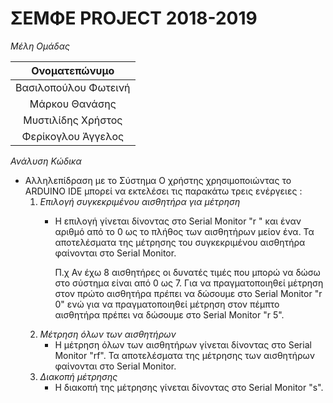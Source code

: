 # ΣΕΜΦΕ PROJECT 2018-2019

_Μέλη Ομάδας_

| Ονοματεπώνυμο  |
|:--------------:|
| Βασιλοπούλου Φωτεινή |
| Μάρκου Θανάσης |
| Μυστιλίδης Χρήστος |
| Φερίκογλου Άγγελος |

_Ανάλυση Κώδικα_

- Αλληλεπίδραση με το Σύστημα
  Ο χρήστης χρησιμοποιώντας το ARDUINO IDE μπορεί να εκτελέσει τις παρακάτω τρεις ενέργειες :
  1. _Επιλογή συγκεκριμένου αισθητήρα για μέτρηση_
     - Η επιλογή γίνεται δίνοντας στο Serial Monitor "r " και έναν αριθμό από το 0 ως το πλήθος των
       αισθητήρων μείον ένα. Τα αποτελέσματα της μέτρησης του συγκεκριμένου αισθητήρα φαίνονται στο
       Serial Monitor.

       Π.χ Αν έχω 8 αισθητήρες οι δυνατές τιμές που μπορώ να δώσω στο σύστημα είναι από 0 ως 7. Για
       να πραγματοποιηθεί μέτρηση στον πρώτο αισθητήρα πρέπει να δώσουμε στο Serial Monitor "r 0"
       ενώ για να πραγματοποιηθεί μέτρηση στον πέμπτο αισθητήρα πρέπει να δώσουμε στο Serial Monitor
       "r 5".
  2. _Μέτρηση όλων των αισθητήρων_
     - Η μέτρηση όλων των αισθητήρων γίνεται δίνοντας στο Serial Monitor "rf". Τα αποτελέσματα της
       μέτρησης των αισθητήρων φαίνονται στο Serial Monitor.
  3. _Διακοπή μέτρησης_
     - Η διακοπή της μέτρησης γίνεται δίνοντας στο Serial Monitor "s".
